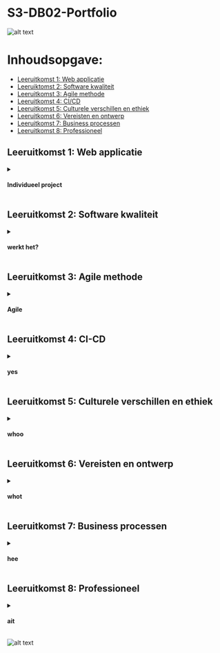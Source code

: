 # S3-DB02-Portfolio

![alt text](https://pro2-bar-s3-cdn-cf.myportfolio.com/63f9ca06-04f8-40d6-9254-e23a34a31357/b8774d32-34ee-4fe4-a5d8-d987fc625211.gif?h=035b5a45a3474d1696c4524d788f6716)



# Inhoudsopgave:

  + [Leeruitkomst 1: Web applicatie](#leeruitkomst-1-web-applicatie)
  + [Leeruiktomst 2: Software kwaliteit](#leeruitkomst-2-software-kwaliteit)
  + [Leeruitkomst 3: Agile methode](#leeruitkomst-3-agile-methode)
  + [Leeruitkomst 4: CI/CD](#leeruitkomst-4-ci-cd)
  + [Leeruitkomst 5: Culturele verschillen en ethiek](#leeruitkomst-5-culturele-verschillen-en-ethiek)
  + [Leeruitkomst 6: Vereisten en ontwerp](#leeruitkomst-6-vereisten-en-ontwerp)
  + [Leeruitkomst 7: Business processen](#leeruitkomst-7-business-processen)
  + [Leeruitkomst 8: Professioneel](#leeruitkomst-8-professioneel)

## Leeruitkomst 1: Web applicatie

  <details>
  <summary><h4> Individueel project </h4></summary>

**Leeruitkomst**: Je ontwerpt en bouwt **gebruiksvriendelijke**, **full-stack** webapplicaties. 

**Gebruiksvriendelijk**: Je past basistechnieken voor het testen en ontwikkelen van gebruikerservaringen toe. 

**Full-stack**: Je ontwerpt en bouwt een full-stack applicatie met behulp van algemeen geaccepteerde front-end (Javascript-gebaseerd raamwerk) en back-end technieken (bijv. Object Relational Mapping) waarbij relevante communicatieprotocollen worden gekozen en geïmplementeerd en asynchrone communicatieproblemen worden aangepakt.
  
*Frontend taal:* </br>
Voor de frontend heb ik de taal React gekozen, dit omdat het makkelijker te leren is als angular. Ik heb zelf nog maar een jaartje ervaring met coderen in C# (backend) en voor de frontend html/css. Ik wilde niet een te grootte stap vooruit nemen en mezelf in de war laten komen door alle talen. Ook kan ik vanauit React snel overswitchen naar een mobile app maken, zo kan ik mezelf uitdagen binnen de taal React.
Mijn keuze voor het gebruiken van een specifieke taal met onderbouwing is gemaakt doormiddel van [deze website](https://www.alidaschool.com/blog/react-vue-or-angular-the-best-javascript-framework-to-learn-to-get-a-front-end-job#:~:text=If%20you're%20a%20beginner%20developer%20or%20junior%20developer%2C%20I,native%20to%20build%20mobile%20apps.).
  
  
*Backend taal:* </br>
Mijn keuze voor het gebruiken van een specifieke taal voor de backend is gemaakt doormiddel van [deze website](https://hackr.io/blog/c-sharp-vs-java#:~:text=Java%20is%20class%2Dbased%20and,oriented%20languages%20with%20strong%20communities.).

  
  ![alt text](https://media1.giphy.com/media/4bjIKBOWUnVPICCzJc/200.gif)
  
  </details>
    
## Leeruitkomst 2: Software kwaliteit
   <details>
   <summary><h4> werkt het? </h4></summary>
   
**Leeruitkomst**: Je gebruikt **softwaretooling en -methodiek** die de softwarekwaliteit tijdens de softwareontwikkeling continu bewaakt en verbetert. </br>

**Tooling en methodiek**: Uitvoeren, bewaken en rapporteren over unit integratie, regressie en systeemtesten, met aandacht voor security en performance aspecten, netzoals het toepassen van statische code analyse en code reviews.

   </details>
   
## Leeruitkomst 3: Agile methode
   <details>
   <summary><h4> Agile </h4></summary>

**Leeruitkomst**: Je **kiest** en implementeert de meest geschikte agile software ontwikkelmethode voor jouw softwareproject. 

**Kies**: Je bent op de hoogte van de meest populaire agile methoden en hun onderliggende agile principes. Je keuze voor een methode is gemotiveerd en gebaseerd op welomschreven selectiecriteria en contextanalyses.
  
  [![IMAGE ALT TEXT HERE](https://img.youtube.com/vi/Z9QbYZh1YXY/0.jpg)](https://www.youtube.com/watch?v=Z9QbYZh1YXY)
  
*Agile* = een verzameling van waarden en principes. Op de agile methode werken is elke beslissing nemen op basis van de principes en waarden die het team heeft besloten te volgen.

Beter software ontwikkelen door de items aan de linkerkant meer te waarderen dan de items aan de rechterkant:
  + Individuen en interacties boven processen en tools
  + Werkende software boven uitgebreide documentatie
  + Klantsamenwerking boven contractonderhandeling
  + Reageren op verandering boven het volgen van een plan
  
Er zijn 12 principes die de waarden ondersteunen:
  1. Onze hoogste prioriteit is om de klant tevreden te stellen door vroege en continue levering van waardevolle software.
  2. Verwelkom veranderende vereisten, zelfs in de late ontwikkeling. Agile processen benutten verandering voor het concurrentievoordeel van de klant.
  3. Regelmatig werkende software leveren, van een paar weken tot een paar maanden, met een voorkeur voor de kortere termijn.
  4. Ondernemers en ontwikkelaars moeten gedurende het hele project dagelijks samenwerken.
  5. Bouw projecten rond gemotiveerde individuen. Geef ze de omgeving en ondersteuning die ze nodig hebben en vertrouw erop dat ze de klus klaren.
  6. De meest efficiënte en effectieve methode om informatie naar en binnen een ontwikkelteam over te brengen, is een face-to-face gesprek.
  7. Werkende software is de belangrijkste maatstaf voor vooruitgang.
  8. Agile processen bevorderen duurzame ontwikkeling. De sponsors, ontwikkelaars en gebruikers moeten in staat zijn om voor onbepaalde tijd een constant tempo aan te houden.
  9. Continu aandacht voor technische uitmuntendheid en een goed ontwerp verbetert de wendbaarheid.
  10. Eenvoud - de kunst van het maximaliseren van de hoeveelheid niet gedaan werk - is essentieel.
  11. De beste architecturen, vereisten en ontwerpen komen voort uit zelforganiserende teams.
  12. Met regelmatige tussenpozen denkt het team na over hoe het effectiever kan, stemt het vervolgens af en past hun gedrag daarop aan.
  
een eindproduct wat je stapsgewijs oplevert, elke keer verbeter je je product door kleine releases. Het project wordt opgebouwd doormiddel van sprints, hierbij kun je veranderingen creëren en erop reageren. 
  
  
  
  [bron 1](https://www.thinkhdi.com/library/supportworld/2021/define-agile-in-simple-terms.aspx). 
  [bron 2](https://www.agilealliance.org/agile101/). 
  [bron 3](https://en.wikipedia.org/wiki/Agile_software_development). 
  [bron 4](https://www.jigsawacademy.com/blogs/product-management/types-of-agile-methodology/#:~:text=The%20agile%20method%20is%20an,thereby%20encouraging%20flexibility%20to%20changes.). 
  
  ![alt text](https://targettrend.com/wp-content/uploads/2021/03/Agile-Methodology-1.png)
  
   </details>
    
## Leeruitkomst 4: CI-CD
   <details>
   <summary><h4> yes </h4></summary>
   
**Leeruitkomst**: Je **ontwerpt en implementeert** een (semi)automatisch software release proces dat aansluit bij de behoeften van de projectcontext. 

**Ontwerpen en implementeren**: Je ontwerpt een releaseproces en implementeert een continu integratie- en implementatieoplossing (met behulp van o.a. Gitlab CI en Docker).
   
   </details>

## Leeruitkomst 5: Culturele verschillen en ethiek
   <details>
   <summary><h4> whoo </h4></summary>
   
**Leeruitkomst**: Je **herkent en houdt rekening met** culturele verschillen tussen project stakeholders en ethische aspecten bij softwareontwikkeling.

**Herkennen**: Erkenning is gebaseerd op theoretisch onderbouwd bewustzijn van culturele verschillen en ethische aspecten in software engineering.

**Houd rekening met**: Pas je communicatie-, werk- en gedragsstijlen aan om de belanghebbenden van het project uit verschillende culturen te weerspiegelen; Behandel een van de standaard Programming Ethical Guidelines (bijv. ACM Code of Ethics and Professional Conduct) in je werk.

   </details>
   
## Leeruitkomst 6: Vereisten en ontwerp
   <details>
   <summary><h4> whot </h4></summary>

**Leeruitkomst**: Je analyseert (niet-functionele) eisen, werkt (bouwkundige) ontwerpen uit en valideert deze met behulp van **meerdere soorten testtechnieken**.

**Meerdere soorten testtechnieken**: Je past gebruikersacceptatietesten en feedback van belanghebbenden toe om de kwaliteit van de vereisten te valideren. Je evalueert de kwaliteit van het ontwerp (bijvoorbeeld door testen of prototyping) rekening houdend met de geformuleerde kwaliteitseigenschappen zoals veiligheid en prestaties.
   
   </details>
   
## Leeruitkomst 7: Business processen
   <details>
   <summary><h4> hee </h4></summary>
   
**Leeruitkomst**: Je analyseert en beschrijft **eenvoudige** bedrijfsprocessen die **gerelateerd** zijn aan jouw project.

**Eenvoudig**: Betrokkenheid van belanghebbenden, overwegend opeenvolgende processen met een of twee alternatieve paden.

**Gerelateerd**: Bedrijfsprocessen waarbij de software die u ontwikkelt gebruikt gaat worden (bedrijfsprocessen die de software moet ondersteunen door deze geheel of gedeeltelijk te automatiseren) of bedrijfsprocessen die nodig zijn voor het succes van uw softwareontwikkelingsproject (bijv. productrelease, marktrelease, financiële zekerheid).
   
   </details>
   
## Leeruitkomst 8: Professioneel
   <details>
   <summary><h4> ait </h4></summary>
   
**Leeruitkomst**: Je handelt op een **professionele manier** tijdens het ontwikkelen en leren van software.

**Professionele manier**: Je vraagt en past actief feedback van stakeholders toe en adviseert hen over de meest optimale technische en ontwerp (bouwkundige) oplossingen. Je kiest en onderbouwt oplossingen voor een bepaald probleem.
   
   </details>

![alt text](https://media1.giphy.com/media/4bjIKBOWUnVPICCzJc/200.gif)

